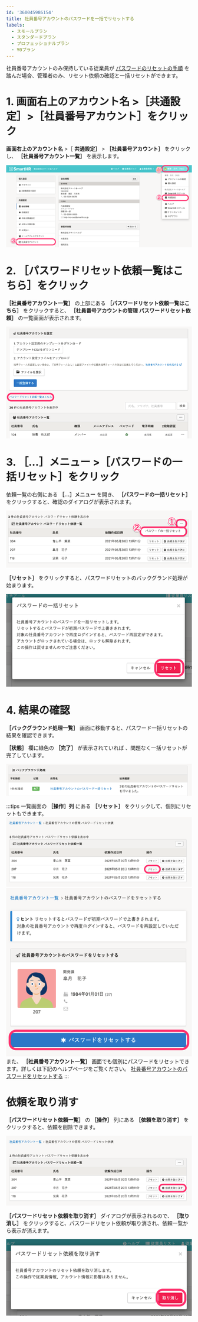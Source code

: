 ```yaml
---
id: '360045986154'
title: 社員番号アカウントのパスワードを一括でリセットする
labels:
  - スモールプラン
  - スタンダードプラン
  - プロフェッショナルプラン
  - ¥0プラン
---
```

社員番号アカウントのみ保持している従業員が [パスワードのリセットの手順](https://knowledge.smarthr.jp/hc/ja/articles/360026104374) を踏んだ場合、管理者のみ、リセット依頼の確認と一括リセットができます。

# 1\. 画面右上のアカウント名 >［共通設定］>［社員番号アカウント］をクリック

**画面右上のアカウント名** \>［ **共通設定］** \> **［社員番号アカウント］** をクリックし、 **［社員番号アカウント一覧］** を表示します。

![](./shainbango_reset_06.png)

# 2\. ［パスワードリセット依頼一覧はこちら］をクリック

 **［社員番号アカウント一覧］** の上部にある **［パスワードリセット依頼一覧はこちら］** をクリックすると、 **［社員番号アカウントの管理 パスワードリセット依頼］** の一覧画面が表示されます。

![](./shainbongo_ikkatsu_reset_01.png)

# 3\. ［…］メニュー >［パスワードの一括リセット］をクリック

依頼一覧の右側にある **［…］メニュー**  を開き、 **［パスワードの一括リセット］** をクリックすると、確認のダイアログが表示されます。

![](./shainbongo_ikkatsu_reset_02.png)

 **［リセット］** をクリックすると、パスワードリセットのバックグランド処理が始まります。

![](./shainbongo_ikkatsu_reset_03.png)

# 4\. 結果の確認

 **［バックグラウンド処理一覧］** 画面に移動すると、パスワード一括リセットの結果を確認できます。

 **［状態］** 欄に緑色の **［完了］** が表示されていれば 、問題なく一括リセットが完了しています。

![](./shainbongo_ikkatsu_reset_08.png)

:::tips
一覧画面の **［操作］列** にある **［リセット］** をクリックして、個別にリセットもできます。
![](./shainbongo_ikkatsu_reset_05.png)
![](./shainbongo_ikkatsu_reset_04.png)
また、 **［社員番号アカウント一覧］** 画面でも個別にパスワードをリセットできます。詳しくは下記のヘルプページをご覧ください。
[社員番号アカウントのパスワードをリセットする](https://knowledge.smarthr.jp/hc/ja/articles/360026263673)
:::

# 依頼を取り消す

 **［パスワードリセット依頼一覧］** の **［操作］** 列にある **［依頼を取り消す］** をクリックすると、依頼を削除できます。

![](./shainbongo_ikkatsu_reset_06.png)

 **［パスワードリセット依頼を取り消す］** ダイアログが表示されるので、 **［取り消し］** をクリックすると、パスワードリセット依頼が取り消され、依頼一覧から表示が消えます。

![](./shainbongo_ikkatsu_reset_07.png)
